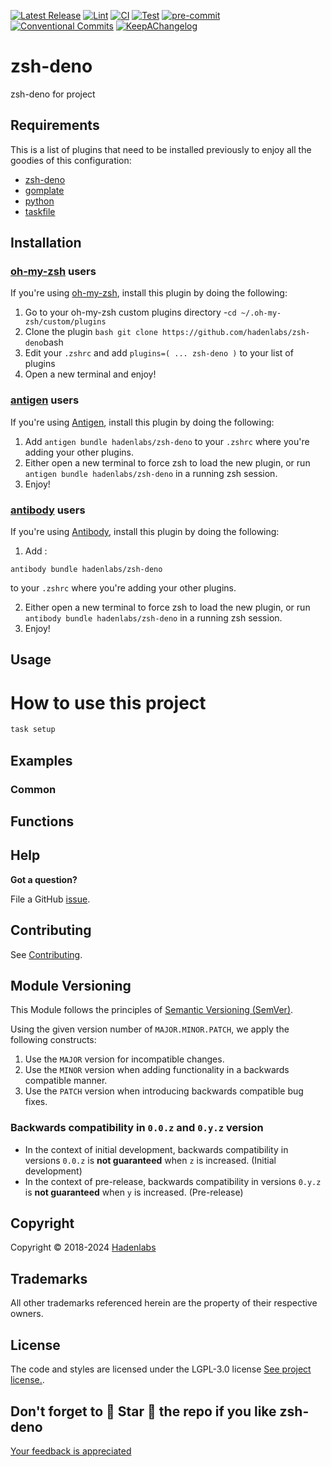 <!--


  ** DO NOT EDIT THIS FILE
  **
  ** 1) Make all changes to `provision/generator/README.yaml`
  ** 2) Run`task readme` to rebuild this file.
  **
  ** (We maintain HUNDREDS of open source projects. This is how we maintain our sanity.)
  **


  -->

[![Latest Release](https://img.shields.io/github/release/hadenlabs/zsh-deno)](https://github.com/hadenlabs/zsh-deno/releases) [![Lint](https://img.shields.io/github/workflow/status/hadenlabs/zsh-deno/lint-code)](https://github.com/hadenlabs/zsh-deno/actions?workflow=lint-code) [![CI](https://img.shields.io/github/workflow/status/hadenlabs/zsh-deno/ci)](https://github.com/hadenlabs/zsh-deno/actions?workflow=ci) [![Test](https://img.shields.io/github/workflow/status/hadenlabs/zsh-deno/test)](https://github.com/hadenlabs/zsh-deno/actions?workflow=test) [![pre-commit](https://img.shields.io/badge/pre--commit-enabled-brightgreen?logo=pre-commit&logoColor=white)](https://github.com/pre-commit/pre-commit) [![Conventional Commits](https://img.shields.io/badge/Conventional%20Commits-1.0.0-yellow)](https://conventionalcommits.org) [![KeepAChangelog](https://img.shields.io/badge/changelog-Keep%20a%20Changelog%20v1.0.0-orange)](https://keepachangelog.com)

# zsh-deno

zsh-deno for project

## Requirements

This is a list of plugins that need to be installed previously to enjoy all the goodies of this configuration:

- [zsh-deno](https://github.com/hadenlabs/zsh-deno)
- [gomplate](https://github.com/hairyhenderson/gomplate)
- [python](https://www.python.org)
- [taskfile](https://github.com/go-task/task)

## Installation

<!-- Space: Projects -->
<!-- Parent: ZshDeno -->
<!-- Title: Installation Oh-My-Zsh ZshDeno -->
<!-- Label: ZshDeno -->
<!-- Label: Project -->
<!-- Label: Installation -->
<!-- Label: Oh-My-Zsh -->
<!-- Include: docs/disclaimer.md -->
<!-- Include: ac:toc -->

### [oh-my-zsh](https://github.com/ohmyzsh/ohmyzsh) users

If you're using [oh-my-zsh](https://github.com/ohmyzsh/ohmyzsh), install this plugin by doing the following:

1.  Go to your oh-my-zsh custom plugins directory -`cd ~/.oh-my-zsh/custom/plugins`
2.  Clone the plugin `bash git clone https://github.com/hadenlabs/zsh-deno`bash
3.  Edit your `.zshrc` and add `plugins=( ... zsh-deno )` to your list of plugins
4.  Open a new terminal and enjoy!
    <!-- Space: Projects -->
    <!-- Parent: ZshDeno -->
    <!-- Title: Installation Antigen ZshDeno -->
    <!-- Label: ZshDeno -->
    <!-- Label: Project -->
    <!-- Label: Installation -->
    <!-- Label: Antigen -->
    <!-- Include: docs/disclaimer.md -->
    <!-- Include: ac:toc -->

### [antigen](https://github.com/zsh-users/antigen) users

If you're using [Antigen](https://github.com/zsh-users/antigen), install this plugin by doing the following:

1.  Add `antigen bundle hadenlabs/zsh-deno` to your `.zshrc` where you're adding your other plugins.
2.  Either open a new terminal to force zsh to load the new plugin, or run `antigen bundle hadenlabs/zsh-deno` in a running zsh session.
3.  Enjoy!
    <!-- Space: Projects -->
    <!-- Parent: ZshDeno -->
    <!-- Title: Installation Antibody ZshDeno -->
    <!-- Label: ZshDeno -->
    <!-- Label: Project -->
    <!-- Label: Installation -->
    <!-- Include: docs/disclaimer.md -->
    <!-- Include: ac:toc -->

### [antibody](https://github.com/getantibody/antibody) users

If you're using [Antibody](https://github.com/getantibody/antibody), install this plugin by doing the following:

1. Add :

```{.sourceCode .bash}
antibody bundle hadenlabs/zsh-deno
```

to your `.zshrc` where you're adding your other plugins.

2.  Either open a new terminal to force zsh to load the new plugin, or run `antibody bundle hadenlabs/zsh-deno` in a running zsh session.
3.  Enjoy!

## Usage

# How to use this project

```bash
task setup
```

## Examples

<!-- Space: Projects -->
<!-- Parent: ZshDeno -->
<!-- Title: Examples ZshDeno -->
<!-- Label: Examples -->
<!-- Include: ./../disclaimer.md -->
<!-- Include: ac:toc -->

### Common

 <!-- Space: Projects -->
<!-- Parent: ZshDeno -->
<!-- Title: Functions ZshDeno -->
<!-- Label: Functions -->
<!-- Include: docs/disclaimer.md -->
<!-- Include: ac:toc -->

## Functions

## Help

**Got a question?**

File a GitHub [issue](https://github.com/hadenlabs/zsh-deno/issues).

## Contributing

See [Contributing](./docs/contributing.md).

## Module Versioning

This Module follows the principles of [Semantic Versioning (SemVer)](https://semver.org/).

Using the given version number of `MAJOR.MINOR.PATCH`, we apply the following constructs:

1. Use the `MAJOR` version for incompatible changes.
1. Use the `MINOR` version when adding functionality in a backwards compatible manner.
1. Use the `PATCH` version when introducing backwards compatible bug fixes.

### Backwards compatibility in `0.0.z` and `0.y.z` version

- In the context of initial development, backwards compatibility in versions `0.0.z` is **not guaranteed** when `z` is increased. (Initial development)
- In the context of pre-release, backwards compatibility in versions `0.y.z` is **not guaranteed** when `y` is increased. (Pre-release)

## Copyright

Copyright © 2018-2024 [Hadenlabs](https://hadenlabs.com)

## Trademarks

All other trademarks referenced herein are the property of their respective owners.

## License

The code and styles are licensed under the LGPL-3.0 license [See project license.](LICENSE).

## Don't forget to 🌟 Star 🌟 the repo if you like zsh-deno

[Your feedback is appreciated](https://github.com/hadenlabs/zsh-deno/issues)
